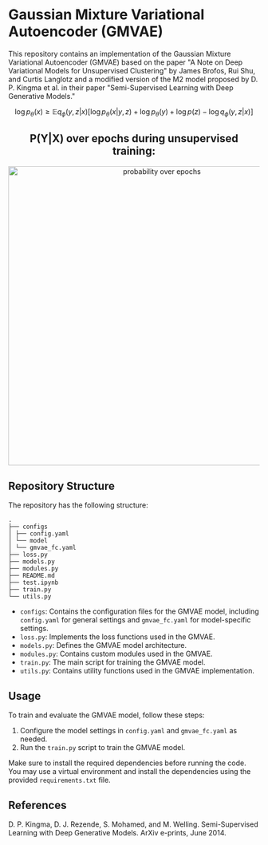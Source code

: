 # Gaussian Mixture Variational Autoencoder (GMVAE)

This repository contains an implementation of the Gaussian Mixture Variational Autoencoder (GMVAE) based on the paper "A Note on Deep Variational Models for Unsupervised Clustering" by James Brofos, Rui Shu, and Curtis Langlotz and a modified version of the M2 model proposed by D. P. Kingma et al. in their paper "Semi-Supervised Learning with Deep Generative Models."

$$ \log p_\theta(x) \geq \mathbb{E}{q_\phi (y,z|x)}\left[ \log p_\theta(x|y, z) + \log p_\theta(y) + \log p(z) - \log q_\phi(y, z|x) \right]$$

<h2 align="center"> P(Y|X) over epochs during unsupervised training:</h2>
<p align="center">
<img alt="probability over epochs" src="./outputs/train.gif" width="600">
</p>

## Repository Structure

The repository has the following structure:

```
.
├── configs
│ ├── config.yaml
│ └── model
│ └── gmvae_fc.yaml
├── loss.py
├── models.py
├── modules.py
├── README.md
├── test.ipynb
├── train.py
└── utils.py
```

- `configs`: Contains the configuration files for the GMVAE model, including `config.yaml` for general settings and `gmvae_fc.yaml` for model-specific settings.
- `loss.py`: Implements the loss functions used in the GMVAE.
- `models.py`: Defines the GMVAE model architecture.
- `modules.py`: Contains custom modules used in the GMVAE.
- `train.py`: The main script for training the GMVAE model.
- `utils.py`: Contains utility functions used in the GMVAE implementation.

## Usage

To train and evaluate the GMVAE model, follow these steps:

1. Configure the model settings in `config.yaml` and `gmvae_fc.yaml` as needed.
2. Run the `train.py` script to train the GMVAE model.

Make sure to install the required dependencies before running the code. You may use a virtual environment and install the dependencies using the provided `requirements.txt` file.

## References


D. P. Kingma, D. J. Rezende, S. Mohamed, and M. Welling. Semi-Supervised Learning with Deep
Generative Models. ArXiv e-prints, June 2014.

